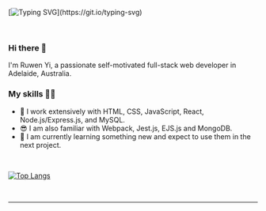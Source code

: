 [![Typing SVG](https://readme-typing-svg.demolab.com?font=Fira+Code&pause=1000&random=false&width=435&lines=A+DAY+WITHOUT+LEARNING+IS+WASTED+.)](https://git.io/typing-svg)

</br>

### Hi there 👋
I'm Ruwen Yi, a passionate self-motivated full-stack web developer in Adelaide, Australia. 

### My skills 💪🏼
- 🔭 I work extensively with HTML, CSS, JavaScript, React, Node.js/Express.js, and MySQL.
- 😎 I am also familiar with Webpack, Jest.js, EJS.js and MongoDB.
- 🌱 I am currently learning something new and expect to use them in the next project.

</br>

[![Top Langs](https://github-readme-stats.vercel.app/api/top-langs/?username=Ruwen-Yi&layout=donut)](https://github.com/Ruwen-Yi/github-readme-stats)

</br>

---

<!--START_SECTION:activity-->


<!--
### My Coding Stats
![Anurag's GitHub stats](https://github-readme-stats.vercel.app/api?username=Ruwen-Yi&hide=stars,contribs)
[![wakatime](https://wakatime.com/badge/user/018bad4e-ca4a-4e4e-8c3c-f945f885d9f1.svg)](https://wakatime.com/@018bad4e-ca4a-4e4e-8c3c-f945f885d9f1)
[![Harlok's WakaTime stats](https://github-readme-stats.vercel.app/api/wakatime?username=Ruwen)](https://github.com/Ruwen-Yi/github-readme-stats)


**Ruwen-Yi/Ruwen-Yi** is a ✨ _special_ ✨ repository because its `README.md` (this file) appears on your GitHub profile.

Here are some ideas to get you started:

- 🔭 I’m currently working on ...
- 🌱 I’m currently learning ...
- 👯 I’m looking to collaborate on ...
- 🤔 I’m looking for help with ...
- 💬 Ask me about ...
- 📫 How to reach me: ...
- 😄 Pronouns: ...
- ⚡ Fun fact: ...
-->
